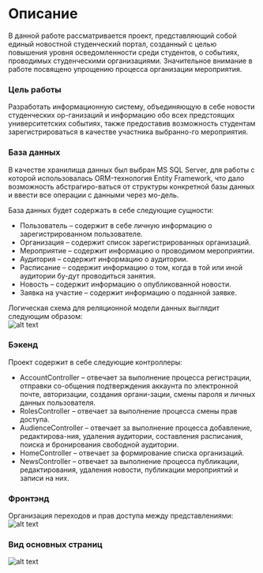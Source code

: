 # Описание
В данной работе рассматривается проект, представляющий собой единый новостной студенческий портал, созданный с целью повышения уровня осведомленности среди студентов, о событиях, проводимых студенческими организациями. Значительное внимание в работе посвящено упрощению процесса организации мероприятия.
### Цель работы
Разработать информационную систему, объединяющую в себе новости студенческих ор-ганизаций и информацию обо всех предстоящих университетских событиях, также предоставив возможность студентам зарегистрироваться в качестве участника выбранно-го мероприятия.
### База данных
В качестве хранилища данных был выбран MS SQL Server, для работы с которой использовалась ORM-технология Entity Framework, что дало возможность абстрагиро-ваться от структуры конкретной базы данных и ввести все операции с данными через мо-дель.

База данных будет содержать в себе следующие сущности:  
- Пользователь – содержит в себе личную информацию о зарегистрированном пользователе.
- Организация – содержит список зарегистрированных организаций.
- Мероприятие – содержит информацию о проводимом мероприятии.
- Аудитория – содержит информацию о аудитории.
- Расписание – содержит информацию о том, когда в той или иной аудитории бу-дут проводиться занятия.
- Новость – содержит информацию о опубликованной новости.
- Заявка на участие – содержит информацию о поданной заявке.  

Логическая схема для реляционной модели данных выглядит следующим образом:  
![alt text](https://pp.userapi.com/c848528/v848528268/1857da/3tjjQt5Qc7g.jpg)

### Бэкенд
Проект содержит в себе следующие контроллеры:
- AccountController – отвечает за выполнение процесса регистрации, отправки со-общения подтверждения аккаунта по электронной почте, авторизации, создания органи-зации, смены пароля и личных данных пользователя.
- RolesController – отвечает за выполнение процесса смены прав доступа.
- AudienceController – отвечает за выполнение процесса добавление, редактирова-ния, удаления аудитории, составления расписания, поиска и бронирования свободной аудитории.
- HomeController – отвечает за формирование списка организаций.
- NewsController – отвечает за выполнение процесса публикации, редактирования, удаления новости, публикации мероприятий и записи на них.

### Фронтэнд
Организация переходов и прав доступа между представлениями:  
![alt text](https://pp.userapi.com/c854228/v854228268/3c8e8/7tmlKvxybl8.jpg)

### Вид основных страниц
![alt text](https://pp.userapi.com/c855620/v855620059/874f/9ivbTNv7fDE.jpg)
